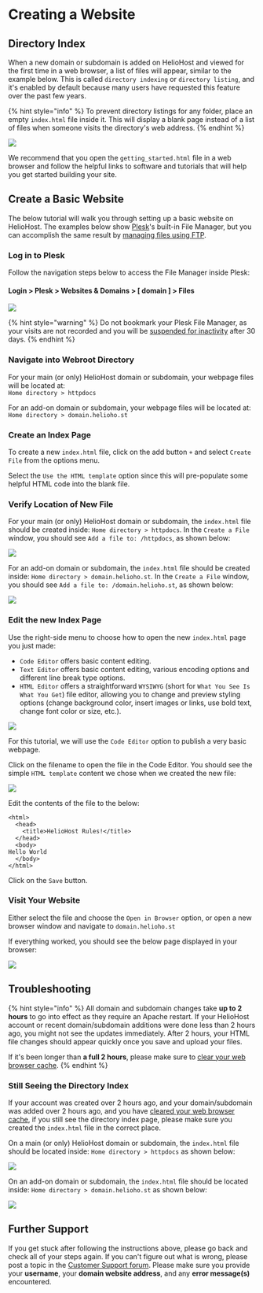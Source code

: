 # Creating a Website

## Directory Index

When a new domain or subdomain is added on HelioHost and viewed for the first time in a web browser, a list of files will appear, similar to the example below. This is called `directory indexing` or `directory listing`, and it's enabled by default because many users have requested this feature over the past few years. 

{% hint style="info" %}
To prevent directory listings for any folder, place an empty `index.html` file inside it. This will display a blank page instead of a list of files when someone visits the directory's web address.
{% endhint %}

![](../../.gitbook/assets/directory-index.png)

We recommend that you open the `getting_started.html` file in a web browser and follow the helpful links to software and tutorials that will help you get started building your site.

## Create a Basic Website

The below tutorial will walk you through setting up a basic website on HelioHost. The examples below show [Plesk](../../features/plesk.md)'s built-in File Manager, but you can accomplish the same result by [managing files using FTP](../../management/uploading-files.md). 

### Log in to Plesk

Follow the navigation steps below to access the File Manager inside Plesk: 

#### Login > Plesk > Websites & Domains > [ domain ] > Files

![](../../.gitbook/assets/tutorial-website-plesk.png)

{% hint style="warning" %}
Do not bookmark your Plesk File Manager, as your visits are not recorded and you will be [suspended for inactivity](../../accounts/suspension-policy.md#inactivity-policy) after 30 days.
{% endhint %}

### Navigate into Webroot Directory

For your main (or only) HelioHost domain or subdomain, your webpage files will be located at:  
`Home directory > httpdocs`

For an add-on domain or subdomain, your webpage files will be located at:  
`Home directory > domain.helioho.st`

### Create an Index Page

To create a new `index.html` file, click on the add button `+` and select `Create File` from the options menu.

Select the `Use the HTML template` option since this will pre-populate some helpful HTML code into the blank file.

### Verify Location of New File

For your main (or only) HelioHost domain or subdomain, the `index.html` file should be created inside: `Home directory > httpdocs`. In the `Create a File` window, you should see `Add a file to: /httpdocs`, as shown below:

![](../../.gitbook/assets/tutorial-website-create-index-httpdocs.png)

For an add-on domain or subdomain, the `index.html` file should be created inside: `Home directory > domain.helioho.st`. In the `Create a File` window, you should see `Add a file to: /domain.helioho.st`, as shown below:

![](../../.gitbook/assets/tutorial-website-create-index-addon-domain.png)

### Edit the new Index Page

Use the right-side menu to choose how to open the new `index.html` page you just made:
* `Code Editor` offers basic content editing.
* `Text Editor` offers basic content editing, various encoding options and different line break type options.
* `HTML Editor` offers a straightforward `WYSIWYG` (short for `What You See Is What You Get`) file editor, allowing you to change and preview styling options (change background color, insert images or links, use bold text, change font color or size, etc.).

![](../../.gitbook/assets/tutorial-website-edit-file.png)

For this tutorial, we will use the `Code Editor` option to publish a very basic webpage.

Click on the filename to open the file in the Code Editor. You should see the simple `HTML template` content we chose when we created the new file:

![](../../.gitbook/assets/tutorial-website-code-editor.png)

Edit the contents of the file to the below:
```text
<html>
  <head>
    <title>HelioHost Rules!</title>
  </head>
  <body>
Hello World
  </body>
</html>
```

Click on the `Save` button. 

### Visit Your Website

Either select the file and choose the `Open in Browser` option, or open a new browser window and navigate to `domain.helioho.st`

If everything worked, you should see the below page displayed in your browser: 

![](../../.gitbook/assets/tutorial-website-hello-world.png)

## Troubleshooting

{% hint style="info" %}
All domain and subdomain changes take **up to 2 hours** to go into effect as they require an Apache restart. If your HelioHost account or recent domain/subdomain additions were done less than 2 hours ago, you might not see the updates immediately. After 2 hours, your HTML file changes should appear quickly once you save and upload your files.

If it's been longer than **a full 2 hours**, please make sure to [clear your web browser cache](../../misc/clear-your-cache.md).
{% endhint %}

### Still Seeing the Directory Index

If your account was created over 2 hours ago, and your domain/subdomain was added over 2 hours ago, and you have [cleared your web browser cache](../../misc/clear-your-cache.md), if you still see the directory index page, please make sure you created the `index.html` file in the correct place.

On a main (or only) HelioHost domain or subdomain, the `index.html` file should be located inside: `Home directory > httpdocs` as shown below:

![](../../.gitbook/assets/tutorial-website-httpdocs.png)

On an add-on domain or subdomain, the `index.html` file should be located inside: `Home directory > domain.helioho.st` as shown below:

![](../../.gitbook/assets/tutorial-website-domain-helio.png)

## Further Support

If you get stuck after following the instructions above, please go back and check all of your steps again. If you can't figure out what is wrong, please post a topic in the [Customer Support forum](https://helionet.org/index/forum/45-customer-service/?do=add). Please make sure you provide your **username**, your **domain website address**, and any **error message(s)** encountered.